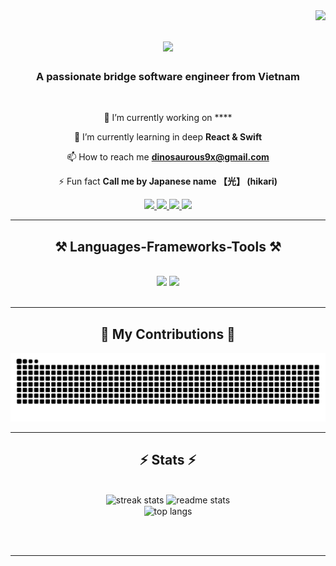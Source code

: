 <img align="right" src="https://visitor-badge.laobi.icu/badge?page_id=tran-anh-quang.tran-anh-quang" />

<h1 align="center">
    <img src="https://readme-typing-svg.herokuapp.com/?font=Righteous&size=35&center=true&vCenter=true&width=500&height=70&duration=4000&lines=Hi+There!+👋;+I'm+Tran+Anh+Quang!;" />
</h1>

<h3 align="center">A passionate bridge software engineer from Vietnam </h3>

<br/>

<div align="center">
  
  🔭 I’m currently working on ****

  🌱 I’m currently learning in deep **React & Swift**

  📫 How to reach me **dinosaurous9x@gmail.com**

  ⚡ Fun fact **Call me by Japanese name 【光】 (hikari)**
  
</div>

<div align="center"> 
  <a href="mailto:dinosaurous9x@gmail.com">
    <img src="https://img.shields.io/badge/Gmail-E6E6FA?style=for-the-badge&logo=gmail&logoColor=red" />
  </a>
  <a href="https://www.linkedin.com/in/quang-tran-3b2aba2a6/" target="_blank">
    <img src="https://img.shields.io/badge/LinkedIn-0077B5?style=for-the-badge&logo=linkedin&logoColor=white" target="_blank" />
  </a>
  <a href="https://www.youtube.com/channel/UCj40OU-BjulAMwaTTTHO8-Q" target="_blank">
    <img src="https://img.shields.io/badge/Youtube-FAFAD2?style=for-the-badge&logo=youtube&logoColor=red" target="_blank" />
  </a>
    <a href="https://leetcode.com/dinosaurous9x" target="_blank">
    <img src="https://img.shields.io/badge/Leetcode-B8860B?style=for-the-badge&logo=leetcode&logoColor=yellow" target="_blank" />
  </a>
</div>

<hr/>

<h2 align="center">⚒️ Languages-Frameworks-Tools ⚒️</h2>
<br/>
<div align="center">
    <img src="https://skillicons.dev/icons?i=html,css,javascript,angular,bootstrap,tailwind,taiga, primeNg,typescript,java,spring,mysql,postgres" />
    <img src="https://skillicons.dev/icons?i=vscode,idea,postman,github,gitlab,docker,prometheus,grafana,kafka,rabbitmq,elasticsearch" /><br>
</div>

<br/>
<hr/>

<div align="center">
  <h2>🐍 My Contributions 🐍</h2>
  
  <img alt="snake eating my contributions" src="https://github.com/Tran-Anh-Quang/Tran-Anh-Quang/blob/output/github-contribution-grid-snake.svg" />
    
</div>

<hr/>

<h2 align="center">⚡ Stats ⚡</h2>
<br>
<div align=center>
  <img width=390 src="https://github-readme-streak-stats-salesp07.vercel.app/?user=tran-anh-quang&count_private=true&theme=react&border_radius=10" alt="streak stats"/>
  <img width=390 src="https://github-readme-stats-salesp07.vercel.app/api?username=tran-anh-quang&count_private=true&show_icons=true&theme=react&rank_icon=github&border_radius=10" alt="readme stats" />
  <br/>
  <img width=325 align="center" src="https://github-readme-stats-salesp07.vercel.app/api/top-langs/?username=tran-anh-quang&hide=HTML&langs_count=8&layout=compact&theme=react&border_radius=10&size_weight=0.5&count_weight=0.5&exclude_repo=github-readme-stats" alt="top langs" />
</div>

<br/><br/>

<hr/>

<br/>
